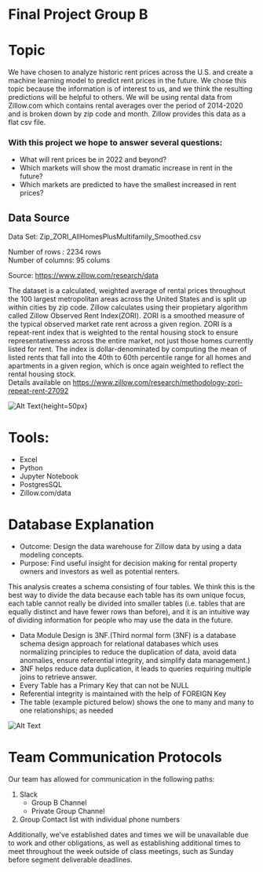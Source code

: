 # Final Project Group B

# Topic

We have chosen to analyze historic rent prices across the U.S. and create a machine learning model to predict rent prices in the future. We chose this topic because the information is of interest to us, and we think the resulting predictions will be helpful to others. We will be using rental data from Zillow.com which contains rental averages over the period of 2014-2020 and is broken down by zip code and month. Zillow provides this data as a flat csv file.

### With this project we hope to answer several questions:

* What will rent prices be in 2022 and beyond?
* Which markets will show the most dramatic increase in rent in the future?
* Which markets are predicted to have the smallest increased in rent prices? 

## Data Source

Data Set: Zip_ZORI_AllHomesPlusMultifamily_Smoothed.csv 

Number of rows : 2234 rows</br>
Number of columns: 95 colums 

Source: https://www.zillow.com/research/data </br>

The dataset is a calculated, weighted average of rental prices throughout the 100 largest metropolitan areas across the United States and is split up within cities by zip code. Zillow calculates using their propietary algorithm called Zillow Observed Rent Index(ZORI). ZORI is a smoothed measure of the typical observed market rate rent across a given region. ZORI is a repeat-rent index that is weighted to the rental housing stock to ensure representativeness across the entire market, not just those homes currently listed for rent. The index is dollar-denominated by computing the mean of listed rents that fall into the 40th to 60th percentile range for all homes and apartments in a given region, which is once again weighted to reflect the rental housing stock.</br>
Details available on https://www.zillow.com/research/methodology-zori-repeat-rent-27092

![Alt Text](https://github.com/RichelynScott/Final-Project-Group-B/tree/lyannebr/Resources/Images/Zillow_DataBase_Arch.png "Zillow DataBase Arch"){height=50px}</br>

# Tools: 

* Excel
* Python
* Jupyter Notebook
* PostgresSQL
* Zillow.com/data


# Database Explanation

* Outcome: Design the data warehouse for Zillow data by using a data modeling concepts. 
* Purpose: Find useful insight for decision making for rental property owners and investors as well as potential renters. 

This analysis creates a schema consisting of four tables. We think this is the best way to divide the data because each table has its own unique focus, each table cannot really be divided into smaller tables (i.e. tables that are equally distinct and have fewer rows than before), and it is an intuitive way of dividing information for people who may use the data in the future.

* Data Module Design is 3NF.(Third normal form (3NF) is a database schema design approach for relational databases which uses normalizing principles to reduce the duplication of data, avoid data anomalies, ensure referential integrity, and simplify data management.)
* 3NF helps reduce data duplication, it leads to queries requiring multiple joins to retrieve answer.
* Every Table has a Primary Key that can not be NULL
* Referential integrity is maintained with the help of FOREIGN Key
* The table (example pictured below) shows the one to many and many to one relationships; as needed

![Alt Text](https://github.com/RichelynScott/Final-Project-Group-B/tree/lyannebr/Resources/Images/db_prototype.png "general database prototype")</br>



# Team Communication Protocols

Our team has allowed for communication in the following paths:
1. Slack 
    * Group B Channel
    * Private Group Channel
2. Group Contact list with individual phone numbers

Additionally, we've established dates and times we will be unavailable due to work and other obligations, as well as establishing additional times to meet throughout the week outside of class meetings, such as Sunday before segment deliverable deadlines.



